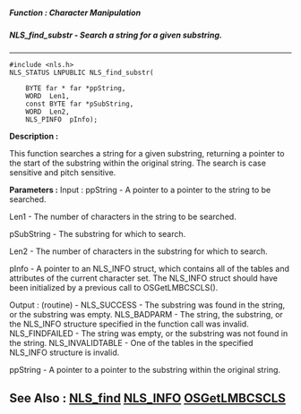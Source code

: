 ##### Function : Character Manipulation
##### NLS_find_substr - Search a string for a given substring.
---
```
#include <nls.h>
NLS_STATUS LNPUBLIC NLS_find_substr(

	BYTE far * far *ppString,
	WORD  Len1,
	const BYTE far *pSubString,
	WORD  Len2,
	NLS_PINFO  pInfo);
```
**Description :**

This function searches a string for a given substring, returning a pointer to 
the start of the substring within the original string. The search is case 
sensitive and pitch sensitive.

**Parameters :**
Input :
ppString  -  A pointer to a pointer to the string to be searched.

Len1  -  The number of characters in the string to be searched.

pSubString  -  The substring for which to search.

Len2  -  The number of characters in the substring for which to search.

pInfo  -  A pointer to an NLS_INFO struct, which contains all of the tables and attributes of the current character set.  The NLS_INFO struct should have been initialized by a previous call to OSGetLMBCSCLS().

Output :
(routine)  -  NLS_SUCCESS - The substring was found in the string, or the substring was empty.
NLS_BADPARM - The string, the substring, or the NLS_INFO structure specified in the function call was invalid.
NLS_FINDFAILED - The string was empty, or the substring was not found in the string.
NLS_INVALIDTABLE - One of the tables in the specified NLS_INFO structure is invalid.


ppString  -  A pointer to a pointer to the substring within the original string.


**See Also :**
[NLS_find](/domino-c-api-docs/reference/Func/NLS_find)
[NLS_INFO](/domino-c-api-docs/reference/Data/NLS_INFO)
[OSGetLMBCSCLS](/domino-c-api-docs/reference/Func/OSGetLMBCSCLS)
---
